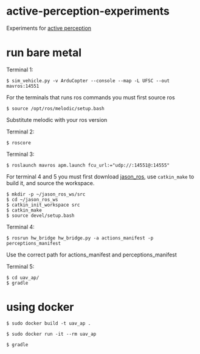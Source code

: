 # active-perception-experiments
Experiments for [active perception](https://github.com/Rezenders/jason-active-perception)

# run bare metal

Terminal 1:
```
$ sim_vehicle.py -v ArduCopter --console --map -L UFSC --out mavros:14551
```

For the terminals that runs ros commands you must first source ros
```
$ source /opt/ros/melodic/setup.bash
```
Substitute melodic with your ros version

Terminal 2:
```
$ roscore
```

Terminal 3:
```
$ roslaunch mavros apm.launch fcu_url:="udp://:14551@:14555"
```

For terminal 4 and 5 you must first download [jason_ros](https://github.com/jason-lang/jason_ros), use ```catkin_make``` to build it, and source the workspace.

```
$ mkdir -p ~/jason_ros_ws/src
$ cd ~/jason_ros_ws
$ catkin_init_workspace src
$ catkin_make
$ source devel/setup.bash
```

Terminal 4:
```
$ rosrun hw_bridge hw_bridge.py -a actions_manifest -p perceptions_manifest
```
Use the correct path for actions_manifest and perceptions_manifest

Terminal 5:
```
$ cd uav_ap/
$ gradle
```

# using docker

```
$ sudo docker build -t uav_ap .
```

```
$ sudo docker run -it --rm uav_ap
```

```
$ gradle
```
